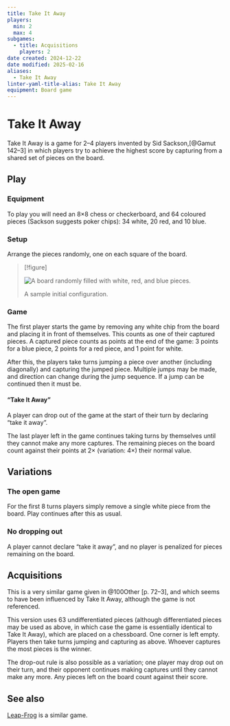 ```yaml
---
title: Take It Away
players:
  min: 2
  max: 4
subgames:
  - title: Acquisitions
    players: 2
date created: 2024-12-22
date modified: 2025-02-16
aliases:
  - Take It Away
linter-yaml-title-alias: Take It Away
equipment: Board game
---
```

# Take It Away
<span class="aka">Take It Away</span> is a game for 2–4 players invented by Sid Sackson,[@Gamut 142–3] in which players try to achieve the highest score by capturing from a
shared set of pieces on the board.

## Play

### Equipment

To play you will need an 8×8 chess or checkerboard, and 64 coloured pieces
(Sackson suggests poker chips): 34 white, 20 red, and 10 blue.

### Setup

Arrange the pieces randomly, one on each square of the board.

> [!figure]
> 
> ![A board randomly filled with white, red, and blue pieces.](take-it-away.svg)
>
> A sample initial configuration.


### Game
The first player starts the game by removing any white chip from the board and
placing it in front of themselves. This counts as one of their captured pieces.
A captured piece counts as points at the end of the game: 3 points for a blue
piece, 2 points for a red piece, and 1 point for white.

After this, the players take turns jumping a piece over another (including
diagonally) and capturing the jumped piece. Multiple jumps may be made, and
direction can change during the jump sequence. If a jump can be continued then
it must be.

#### “Take It Away”

A player can drop out of the game at the start of their turn by declaring “take
it away”.

The last player left in the game continues taking turns by themselves until they
cannot make any more captures. The remaining pieces on the board count against
their points at 2× (variation: 4×) their normal value.

## Variations

### The open game

For the first 8 turns players simply remove a single white piece from the board.
Play continues after this as usual.

### No dropping out

A player cannot declare “take it away”, and no player is penalized for pieces
remaining on the board.

## <span class="aka">Acquisitions</span>

This is a very similar game given in @100Other [p. 72–3], and which seems to have been influenced by Take It Away, although the game is not referenced.

This version uses 63 undifferentiated pieces (although differentiated pieces may be used as above, in which case the game is essentially identical to Take It Away), which are placed on a chessboard. One corner is left empty. Players then take turns jumping and capturing as above. Whoever captures the most pieces is the winner.

The drop-out rule is also possible as a variation; one player may drop out on their turn, and their opponent continues making captures until they cannot make any more. Any pieces left on the board count against their score.

## See also

[Leap-Frog](games/leap-frog/leap-frog.md) is a similar game.

